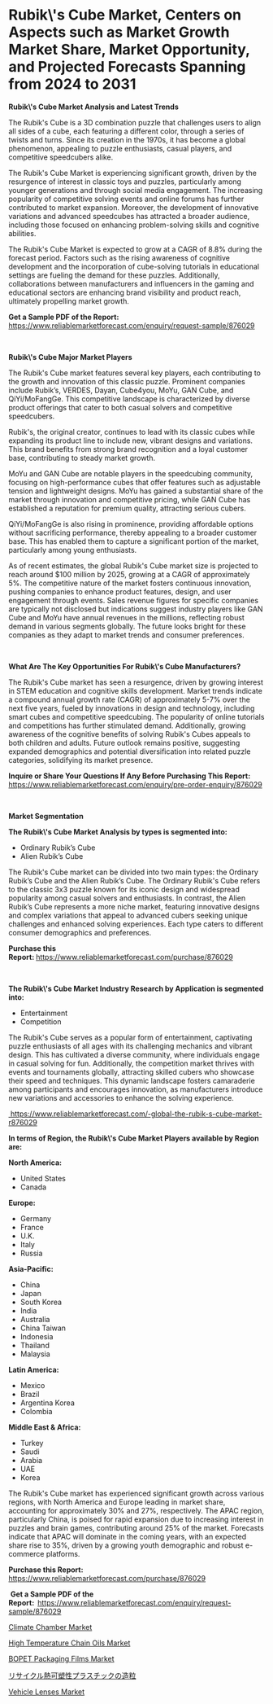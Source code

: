 <p><h1>Rubik\'s Cube Market, Centers on Aspects such as Market Growth Market Share, Market Opportunity, and Projected Forecasts Spanning from 2024 to 2031</h1></p><p><strong>Rubik\'s Cube Market Analysis and Latest Trends</strong></p>
<p><p>The Rubik's Cube is a 3D combination puzzle that challenges users to align all sides of a cube, each featuring a different color, through a series of twists and turns. Since its creation in the 1970s, it has become a global phenomenon, appealing to puzzle enthusiasts, casual players, and competitive speedcubers alike.</p><p>The Rubik's Cube Market is experiencing significant growth, driven by the resurgence of interest in classic toys and puzzles, particularly among younger generations and through social media engagement. The increasing popularity of competitive solving events and online forums has further contributed to market expansion. Moreover, the development of innovative variations and advanced speedcubes has attracted a broader audience, including those focused on enhancing problem-solving skills and cognitive abilities.</p><p>The Rubik's Cube Market is expected to grow at a CAGR of 8.8% during the forecast period. Factors such as the rising awareness of cognitive development and the incorporation of cube-solving tutorials in educational settings are fueling the demand for these puzzles. Additionally, collaborations between manufacturers and influencers in the gaming and educational sectors are enhancing brand visibility and product reach, ultimately propelling market growth.</p></p>
<p><strong>Get a Sample PDF of the Report:&nbsp;</strong> <a href="https://www.reliablemarketforecast.com/enquiry/request-sample/876029">https://www.reliablemarketforecast.com/enquiry/request-sample/876029</a></p>
<p>&nbsp;</p>
<p><strong>Rubik\'s Cube Major Market Players</strong></p>
<p><p>The Rubik's Cube market features several key players, each contributing to the growth and innovation of this classic puzzle. Prominent companies include Rubik’s, VERDES, Dayan, Cube4you, MoYu, GAN Cube, and QiYi/MoFangGe. This competitive landscape is characterized by diverse product offerings that cater to both casual solvers and competitive speedcubers.</p><p>Rubik's, the original creator, continues to lead with its classic cubes while expanding its product line to include new, vibrant designs and variations. This brand benefits from strong brand recognition and a loyal customer base, contributing to steady market growth.</p><p>MoYu and GAN Cube are notable players in the speedcubing community, focusing on high-performance cubes that offer features such as adjustable tension and lightweight designs. MoYu has gained a substantial share of the market through innovation and competitive pricing, while GAN Cube has established a reputation for premium quality, attracting serious cubers.</p><p>QiYi/MoFangGe is also rising in prominence, providing affordable options without sacrificing performance, thereby appealing to a broader customer base. This has enabled them to capture a significant portion of the market, particularly among young enthusiasts.</p><p>As of recent estimates, the global Rubik's Cube market size is projected to reach around $100 million by 2025, growing at a CAGR of approximately 5%. The competitive nature of the market fosters continuous innovation, pushing companies to enhance product features, design, and user engagement through events. Sales revenue figures for specific companies are typically not disclosed but indications suggest industry players like GAN Cube and MoYu have annual revenues in the millions, reflecting robust demand in various segments globally. The future looks bright for these companies as they adapt to market trends and consumer preferences.</p></p>
<p>&nbsp;</p>
<p><strong>What Are The Key Opportunities For Rubik\'s Cube Manufacturers?</strong></p>
<p><p>The Rubik's Cube market has seen a resurgence, driven by growing interest in STEM education and cognitive skills development. Market trends indicate a compound annual growth rate (CAGR) of approximately 5-7% over the next five years, fueled by innovations in design and technology, including smart cubes and competitive speedcubing. The popularity of online tutorials and competitions has further stimulated demand. Additionally, growing awareness of the cognitive benefits of solving Rubik's Cubes appeals to both children and adults. Future outlook remains positive, suggesting expanded demographics and potential diversification into related puzzle categories, solidifying its market presence.</p></p>
<p><strong>Inquire or Share Your Questions If Any Before Purchasing This Report:</strong> <a href="https://www.reliablemarketforecast.com/enquiry/pre-order-enquiry/876029">https://www.reliablemarketforecast.com/enquiry/pre-order-enquiry/876029</a></p>
<p>&nbsp;</p>
<p><strong>Market Segmentation</strong></p>
<p><strong>The Rubik\'s Cube Market Analysis by types is segmented into:</strong></p>
<p><ul><li>Ordinary Rubik’s Cube</li><li>Alien Rubik’s Cube</li></ul></p>
<p><p>The Rubik's Cube market can be divided into two main types: the Ordinary Rubik’s Cube and the Alien Rubik’s Cube. The Ordinary Rubik's Cube refers to the classic 3x3 puzzle known for its iconic design and widespread popularity among casual solvers and enthusiasts. In contrast, the Alien Rubik’s Cube represents a more niche market, featuring innovative designs and complex variations that appeal to advanced cubers seeking unique challenges and enhanced solving experiences. Each type caters to different consumer demographics and preferences.</p></p>
<p><strong>Purchase this Report:&nbsp;</strong><a href="https://www.reliablemarketforecast.com/purchase/876029">https://www.reliablemarketforecast.com/purchase/876029</a></p>
<p>&nbsp;</p>
<p><strong>The Rubik\'s Cube Market Industry Research by Application is segmented into:</strong></p>
<p><ul><li>Entertainment</li><li>Competition</li></ul></p>
<p><p>The Rubik's Cube serves as a popular form of entertainment, captivating puzzle enthusiasts of all ages with its challenging mechanics and vibrant design. This has cultivated a diverse community, where individuals engage in casual solving for fun. Additionally, the competition market thrives with events and tournaments globally, attracting skilled cubers who showcase their speed and techniques. This dynamic landscape fosters camaraderie among participants and encourages innovation, as manufacturers introduce new variations and accessories to enhance the solving experience.</p></p>
<p><a href="https://www.reliablemarketforecast.com/-global-the-rubik-s-cube-market-r876029">&nbsp;https://www.reliablemarketforecast.com/-global-the-rubik-s-cube-market-r876029</a></p>
<p><strong>In terms of Region, the Rubik\'s Cube Market Players available by Region are:</strong></p>
<p>
    <p> <strong> North America: </strong>
        <ul>
            <li>United States</li>
            <li>Canada</li>
        </ul>
        </p> 
    <p> <strong> Europe: </strong>
        <ul>
            <li>Germany</li>
            <li>France</li>
            <li>U.K.</li>
            <li>Italy</li>
            <li>Russia</li>
        </ul>
        </p> 
    <p> <strong> Asia-Pacific: </strong>
        <ul>
            <li>China</li>
            <li>Japan</li>
            <li>South Korea</li>
            <li>India</li>
            <li>Australia</li>
            <li>China Taiwan</li>
            <li>Indonesia</li>
            <li>Thailand</li>
            <li>Malaysia</li>
        </ul>
        </p> 
    <p> <strong> Latin America: </strong>
        <ul>
            <li>Mexico</li>
            <li>Brazil</li>
            <li>Argentina Korea</li>
            <li>Colombia</li>
        </ul>
        </p> 
    <p> <strong> Middle East & Africa: </strong>
        <ul>
            <li>Turkey</li>
            <li>Saudi</li>
            <li>Arabia</li>
            <li>UAE</li>
            <li>Korea</li>
        </ul>
    </p>
    </p>
<p><p>The Rubik's Cube market has experienced significant growth across various regions, with North America and Europe leading in market share, accounting for approximately 30% and 27%, respectively. The APAC region, particularly China, is poised for rapid expansion due to increasing interest in puzzles and brain games, contributing around 25% of the market. Forecasts indicate that APAC will dominate in the coming years, with an expected share rise to 35%, driven by a growing youth demographic and robust e-commerce platforms.</p></p>
<p><strong>Purchase this Report: </strong><a href="https://www.reliablemarketforecast.com/purchase/876029">https://www.reliablemarketforecast.com/purchase/876029</a></p>
<p>&nbsp;<strong>Get a Sample PDF of the Report:&nbsp;&nbsp;</strong><a href="https://www.reliablemarketforecast.com/enquiry/request-sample/876029">https://www.reliablemarketforecast.com/enquiry/request-sample/876029</a></p>
<p><strong></strong></p>
<p><p><a href="https://www.linkedin.com/pulse/global-climate-chamber-market-trends-innovations-forward-looking-w395e?trackingId=NSrsPOlhQRy6uSRQglrDiQ%3D%3D">Climate Chamber Market</a></p><p><a href="https://issuu.com/reportprime-2/docs/high-temperature-chain-oils-market-_e7c2c680ea083c">High Temperature Chain Oils Market</a></p><p><a href="https://issuu.com/reportprime-2/docs/bopet-packaging-films-market-size-2_0d6cf02ed533db">BOPET Packaging Films Market</a></p><p><a href="https://medium.com/@vadkqfca47/%E3%83%AA%E3%82%B5%E3%82%A4%E3%82%AF%E3%83%AB%E7%86%B1%E5%8F%AF%E5%A1%91%E6%80%A7%E6%A8%B9%E8%84%82%E7%94%A3%E6%A5%AD%E9%83%A8%E9%96%80-2024%E5%B9%B4%E3%81%8B%E3%82%892031%E5%B9%B4%E3%81%BE%E3%81%A7%E3%81%AE%E6%96%B0%E6%8A%80%E8%A1%93%E3%81%A8%E5%B8%82%E5%A0%B4%E3%81%B8%E3%81%AE%E5%BD%B1%E9%9F%BF%E3%81%AE%E4%BA%88%E6%B8%AC-04e7a0dd2a8a">リサイクル熱可塑性プラスチックの造粒</a></p><p><a href="https://medium.com/@jimmygar1no/the-vehicle-lenses-market-industry-provides-a-comprehensive-and-current-analysis-of-the-sector-429ce1dd6676">Vehicle Lenses Market</a></p></p>
